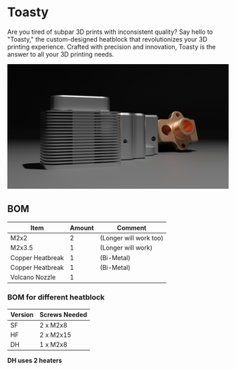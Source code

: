 # Toasty 

Are you tired of subpar 3D prints with inconsistent quality? Say hello to "Toasty," the custom-designed heatblock that revolutionizes your 3D printing experience. Crafted with precision and innovation, Toasty is the answer to all your 3D printing needs.

![image](https://github.com/HexVoid/Toasty/blob/main/main_image.png)
## BOM

| Item          | Amount | Comment   |
| ------------- |  ----------| ----------|
| M2x2          |    2    | (Longer will work too) |
| M2x3.5        |    1   | (Longer will work) |
| Copper Heatbreak |   1     | (Bi-Metal)  |
| Copper Heatbreak |   1     | (Bi-Metal)  |
| Volcano Nozzle | 1 |        |

### BOM for different heatblock

| Version       | Screws Needed |
| ------------- | ------------- |
| SF            | 2 x M2x8      |
| HF            | 2 x M2x15     |
| DH            | 1 x M2x8      |

**DH uses 2 heaters**

